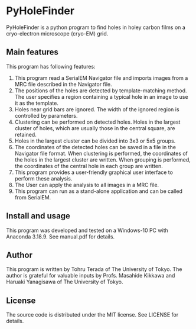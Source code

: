 # PyHoleFinder
PyHoleFinder is a python program to find holes in holey carbon films on a cryo-electron microscope (cryo-EM) grid.

## Main features 
This program has following features:
1.	This program read a SerialEM Navigator file and imports images from a MRC file described in the Navigator file.
2.	The positions of the holes are detected by template-matching method. The user specifies a region containing a typical hole in an image to use it as the template.
3.	Holes near grid bars are ignored. The width of the ignored region is controlled by parameters.
4.	Clustering can be performed on detected holes. Holes in the largest cluster of holes, which are usually those in the central square, are retained.
5.	Holes in the largest cluster can be divided into 3x3 or 5x5 groups.
6.	The coordinates of the detected holes can be saved in a file in the Navigator file format. When clustering is performed, the coordinates of the holes in the largest cluster are written. When grouping is performed, the coordinates of the central hole in each group are written.
7.	This program provides a user-friendly graphical user interface to perform these analysis.
8.	The User can apply the analysis to all images in a MRC file.
9.	This program can run as a stand-alone application and can be called from SerialEM.

## Install and usage
This program was developed and tested on a Windows-10 PC with Anaconda 3.18.9. See manual.pdf for details.

## Author
This program is written by Tohru Terada of The University of Tokyo. The author is grateful for valuable inputs by Profs. Masahide Kikkawa and Haruaki Yanagisawa of The University of Tokyo.

## License
The source code is distributed under the MIT license. See LICENSE for details.
